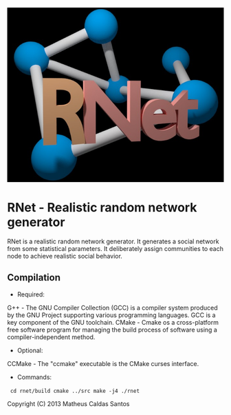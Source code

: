 ![RNet](res/net2.jpg)

RNet - Realistic random network generator
=========================================

RNet is a realistic random network generator. It generates a social network from
some statistical parameters. It deliberately assign communities to each node to 
achieve realistic social behavior.


Compilation
-----------

- Required:

G++ 	- The GNU Compiler Collection (GCC) is a compiler system produced by the
	GNU Project supporting various programming languages. GCC is a key
	component of the GNU toolchain.
CMake 	- Cmake os a cross-platform free software program for managing the build
        process of software using a compiler-independent method.

- Optional:

CCMake	- The "ccmake" executable is the CMake curses interface.


- Commands:

` cd rnet/build
 cmake ../src
 make -j4
 ./rnet`




Copyright (C) 2013 Matheus Caldas Santos
